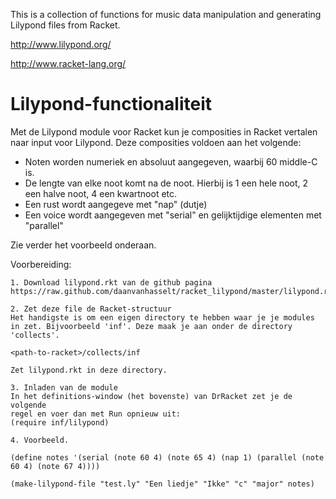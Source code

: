 This is a collection of functions for music data manipulation and
generating Lilypond files from Racket.

http://www.lilypond.org/

http://www.racket-lang.org/

Lilypond-functionaliteit
=======================

Met de Lilypond module voor Racket kun je composities in Racket vertalen
naar input voor Lilypond. Deze composities voldoen aan het volgende:

* Noten worden numeriek en absoluut aangegeven, waarbij 60 middle-C is.
* De lengte van elke noot komt na de noot. Hierbij is 1 een hele noot, 2 een halve noot, 4 een kwartnoot etc.
* Een rust wordt aangegeve met "nap" (dutje)
* Een voice wordt aangegeven met "serial" en gelijktijdige elementen met "parallel"

Zie verder het voorbeeld onderaan.

Voorbereiding:

	1. Download lilypond.rkt van de github pagina
	https://raw.github.com/daanvanhasselt/racket_lilypond/master/lilypond.rkt

	2. Zet deze file de Racket-structuur
	Het handigste is om een eigen directory te hebben waar je je modules
	in zet. Bijvoorbeeld 'inf'. Deze maak je aan onder de directory 'collects'.

	<path-to-racket>/collects/inf

	Zet lilypond.rkt in deze directory.

	3. Inladen van de module
	In het definitions-window (het bovenste) van DrRacket zet je de volgende
	regel en voer dan met Run opnieuw uit:
	(require inf/lilypond)

	4. Voorbeeld.

	(define notes '(serial (note 60 4) (note 65 4) (nap 1) (parallel (note 60 4) (note 67 4))))

	(make-lilypond-file "test.ly" "Een liedje" "Ikke" "c" "major" notes)
